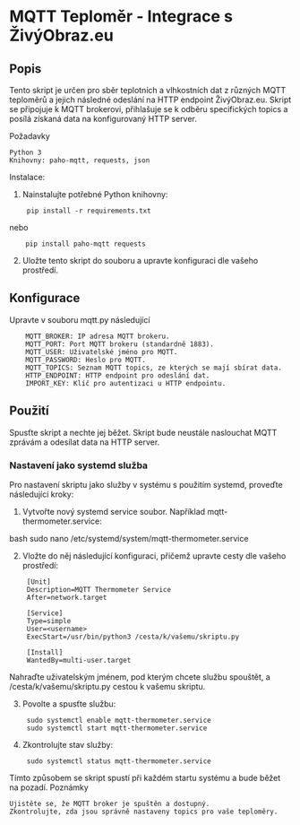 # MQTT Teploměr - Integrace s ŽivýObraz.eu
## Popis

Tento skript je určen pro sběr teplotních a vlhkostních dat z různých MQTT teploměrů a jejich následné odeslání na HTTP endpoint ŽivýObraz.eu. Skript se připojuje k MQTT brokerovi, přihlašuje se k odběru specifických topics a posílá získaná data na konfigurovaný HTTP server.

Požadavky

    Python 3
    Knihovny: paho-mqtt, requests, json

Instalace:

1. Nainstalujte potřebné Python knihovny:

        pip install -r requirements.txt

nebo

        pip install paho-mqtt requests

2. Uložte tento skript do souboru a upravte konfiguraci dle vašeho prostředí.

## Konfigurace

Upravte v souboru mqtt.py následující

        MQTT_BROKER: IP adresa MQTT brokeru.
        MQTT_PORT: Port MQTT brokeru (standardně 1883).
        MQTT_USER: Uživatelské jméno pro MQTT.
        MQTT_PASSWORD: Heslo pro MQTT.
        MQTT_TOPICS: Seznam MQTT topics, ze kterých se mají sbírat data.
        HTTP_ENDPOINT: HTTP endpoint pro odeslání dat.
        IMPORT_KEY: Klíč pro autentizaci u HTTP endpointu.

## Použití

Spusťte skript a nechte jej běžet. Skript bude neustále naslouchat MQTT zprávám a odesílat data na HTTP server.

### Nastavení jako systemd služba

Pro nastavení skriptu jako služby v systému s použitím systemd, proveďte následující kroky:

1. Vytvořte nový systemd service soubor. Například mqtt-thermometer.service:

bash
    sudo nano /etc/systemd/system/mqtt-thermometer.service

2. Vložte do něj následující konfiguraci, přičemž upravte cesty dle vašeho prostředí:

        [Unit]
        Description=MQTT Thermometer Service
        After=network.target

        [Service]
        Type=simple
        User=<username>
        ExecStart=/usr/bin/python3 /cesta/k/vašemu/skriptu.py

        [Install]
        WantedBy=multi-user.target

Nahraďte <username> uživatelským jménem, pod kterým chcete službu spouštět, a /cesta/k/vašemu/skriptu.py cestou k vašemu skriptu.

3. Povolte a spusťte službu:

        sudo systemctl enable mqtt-thermometer.service
        sudo systemctl start mqtt-thermometer.service

4. Zkontrolujte stav služby:

        sudo systemctl status mqtt-thermometer.service

Tímto způsobem se skript spustí při každém startu systému a bude běžet na pozadí.
Poznámky

    Ujistěte se, že MQTT broker je spuštěn a dostupný.
    Zkontrolujte, zda jsou správně nastaveny topics pro vaše teploměry.